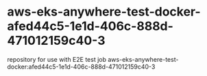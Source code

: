 # aws-eks-anywhere-test-docker-afed44c5-1e1d-406c-888d-471012159c40-3
repository for use with E2E test job aws-eks-anywhere-test-docker:afed44c5-1e1d-406c-888d-471012159c40-3
